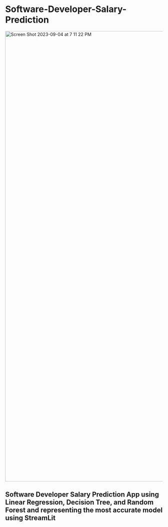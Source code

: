 # Software-Developer-Salary-Prediction

<img width="1440" alt="Screen Shot 2023-09-04 at 7 11 22 PM" src="https://github.com/jaafarsaf7/Software-Developer-Salary-Prediction/assets/124233219/39526214-8f56-4c67-9287-0e4d079abb0b">


## Software Developer Salary Prediction App using Linear Regression, Decision Tree, and Random Forest and representing the most accurate model using StreamLit
